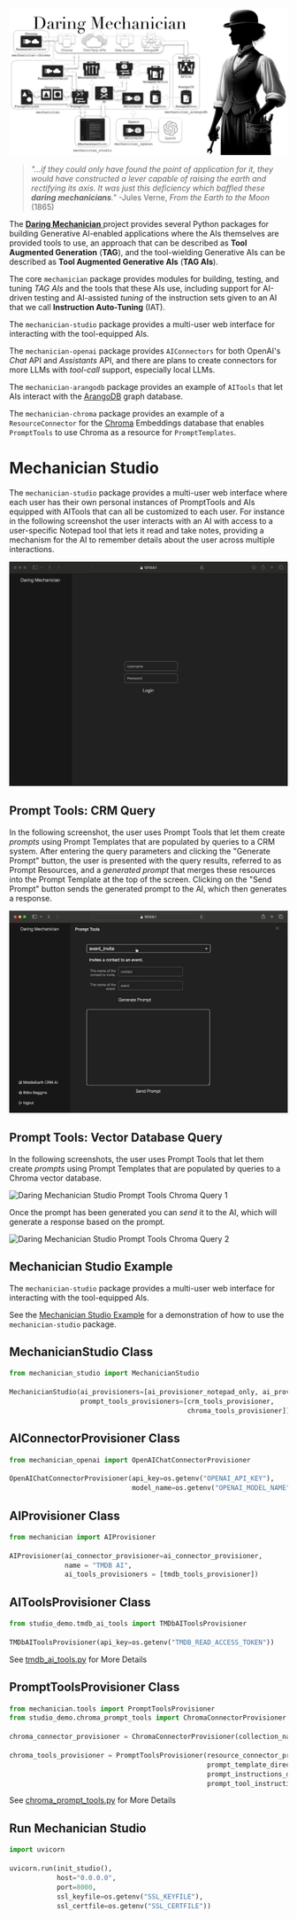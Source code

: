 <img src="docs/images/dm_architecture_1600x840.png" alt="Daring Mechanician"  style="max-width: 100%; height: auto float: right;">

<p style="clear: both; margin-top: 0; font-family: 'Tratatello', serif; color: darkgrey;">

>*"...if they could only have found the point of application for it, they would have constructed a lever capable of raising the earth and rectifying its axis. It was just this deficiency which baffled these **daring mechanicians**."*  -Jules Verne, *From the Earth to the Moon* (1865)


The [**Daring Mechanician** ](https://mechanician.ai) project provides several Python packages for building Generative AI-enabled applications where the AIs themselves are provided tools to use, an approach that can be described as **Tool Augmented Generation** (**TAG**), and the tool-wielding Generative AIs can be described as **Tool Augmented Generative AIs** (**TAG AIs**).

The core `mechanician` package provides modules for building, testing, and tuning *TAG AIs* and the tools that these AIs use, including support for AI-driven testing and AI-assisted *tuning* of the instruction sets given to an AI that we call **Instruction Auto-Tuning** (IAT). 

The `mechanician-studio` package provides a multi-user web interface for interacting with the tool-equipped AIs.

The `mechanician-openai` package provides `AIConnectors` for both OpenAI's *Chat* API and *Assistants* API, and there are plans to create connectors for more LLMs with *tool-call* support, especially local LLMs.

The `mechanician-arangodb` package provides an example of `AITools` that let AIs interact with the [ArangoDB](https://arangodb.com) graph database.

The `mechanician-chroma` package provides an example of a `ResourceConnector` for the [Chroma](https://docs.trychroma.com) Embeddings database that enables `PromptTools` to use Chroma as a resource for `PromptTemplates`.


# Mechanician Studio

The `mechanician-studio` package provides a multi-user web interface where each user has their own personal instances of PromptTools and AIs equipped with AITools that can all be customized to each user. For instance in the following screenshot the user interacts with an AI with access to a user-specific Notepad tool that lets it read and take notes, providing a mechanism for the AI to remember details about the user across multiple interactions.


<img src="docs/images/notepad_todo_animated.gif" alt="Daring Mechanician Studio Login"  style="max-width: 100%; height: auto float: right;">



## Prompt Tools: CRM Query

In the following screenshot, the user uses Prompt Tools that let them create *prompts* using Prompt Templates that are populated by queries to a CRM system. After entering the query parameters and clicking the "Generate Prompt" button, the user is presented with the query results, referred to as Prompt Resources, and a *generated prompt* that merges these resources into the Prompt Template at the top of the screen. Clicking on the "Send Prompt" button sends the generated prompt to the AI, which then generates a response.

<img src="docs/images/event_invite_animated.gif" alt="Daring Mechanician Studio Prompt Tools Event Invite"  style="max-width: 100%; height: auto float: right;">


## Prompt Tools: Vector Database Query

In the following screenshots, the user uses Prompt Tools that let them create *prompts* using Prompt Templates that are populated by queries to a Chroma vector database.

<img src="docs/images/chroma_query_animated_1.gif" alt="Daring Mechanician Studio Prompt Tools Chroma Query 1"  style="max-width: 100%; height: auto float: right;">

Once the prompt has been generated you can *send* it to the AI, which will generate a response based on the prompt.

<img src="docs/images/chroma_query_animated_2.gif" alt="Daring Mechanician Studio Prompt Tools Chroma Query 2"  style="max-width: 100%; height: auto float: right;">



## Mechanician Studio Example

The `mechanician-studio` package provides a multi-user web interface for interacting with the tool-equipped AIs.

See the [Mechanician Studio Example](https://github.com/liebke/mechanician/tree/main/examples/studio_demo) for a demonstration of how to use the `mechanician-studio` package.



## MechanicianStudio Class

```python
from mechanician_studio import MechanicianStudio

MechanicianStudio(ai_provisioners=[ai_provisioner_notepad_only, ai_provisioner_tmdb],
                  prompt_tools_provisioners=[crm_tools_provisioner, 
                                             chroma_tools_provisioner])
```

## AIConnectorProvisioner Class

```python
from mechanician_openai import OpenAIChatConnectorProvisioner

OpenAIChatConnectorProvisioner(api_key=os.getenv("OPENAI_API_KEY"), 
                               model_name=os.getenv("OPENAI_MODEL_NAME"))
```

## AIProvisioner Class

```python
from mechanician import AIProvisioner

AIProvisioner(ai_connector_provisioner=ai_connector_provisioner,
              name = "TMDB AI",
              ai_tools_provisioners = [tmdb_tools_provisioner])
```

## AIToolsProvisioner Class

```python
from studio_demo.tmdb_ai_tools import TMDbAIToolsProvisioner

TMDbAIToolsProvisioner(api_key=os.getenv("TMDB_READ_ACCESS_TOKEN"))
```

See [tmdb_ai_tools.py](https://github.com/liebke/mechanician/blob/main/examples/studio_demo/src/studio_demo/tmdb_ai_tools.py) for More Details


## PromptToolsProvisioner Class

```python
from mechanician.tools import PromptToolsProvisioner
from studio_demo.chroma_prompt_tools import ChromaConnectorProvisioner

chroma_connector_provisioner = ChromaConnectorProvisioner(collection_name="studio_demo_collection")

chroma_tools_provisioner = PromptToolsProvisioner(resource_connector_provisioner = chroma_connector_provisioner,
                                                  prompt_template_directory="./templates",
                                                  prompt_instructions_directory="./src/instructions",
                                                  prompt_tool_instruction_file_name="rag_prompt_tool_instructions.json") 
```
See [chroma_prompt_tools.py](https://github.com/liebke/mechanician/blob/main/examples/studio_demo/src/studio_demo/chroma_prompt_tools.py) for More Details



## Run Mechanician Studio

```python
import uvicorn

uvicorn.run(init_studio(), 
            host="0.0.0.0", 
            port=8000,
            ssl_keyfile=os.getenv("SSL_KEYFILE"),
            ssl_certfile=os.getenv("SSL_CERTFILE"))
```
